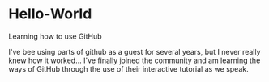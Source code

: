 # Hello-World
Learning how to use GitHub

I've bee using parts of github as a guest for several years, but I never really knew how it worked...
I've finally joined the community and am learning the ways of GitHub through the use of their
interactive tutorial as we speak.
